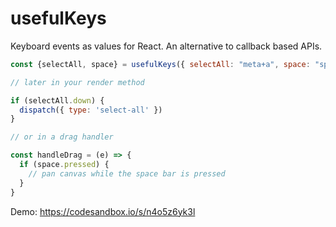 # usefulKeys

Keyboard events as values for React. An alternative to callback based APIs.

```js
const {selectAll, space} = usefulKeys({ selectAll: "meta+a", space: "space" })

// later in your render method

if (selectAll.down) {
  dispatch({ type: 'select-all' })
}

// or in a drag handler

const handleDrag = (e) => {
  if (space.pressed) {
    // pan canvas while the space bar is pressed
  }
}
```

Demo: https://codesandbox.io/s/n4o5z6yk3l
